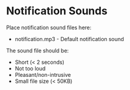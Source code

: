 # Notification Sounds

Place notification sound files here:
- notification.mp3 - Default notification sound

The sound file should be:
- Short (< 2 seconds)
- Not too loud
- Pleasant/non-intrusive
- Small file size (< 50KB)